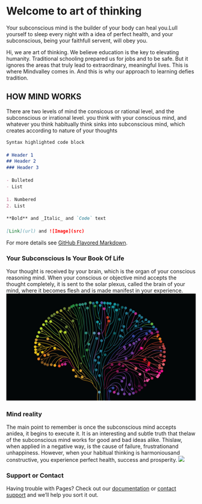 # Welcome to art of thinking

Your subconscious mind is the builder of your body can heal you.Lull yourself to sleep every night with a idea of perfect health, and your subconscious, being your faithfull servent, will obey you.

Hi, we are art of thinking. We believe education is the key to elevating humanity. Traditional schooling prepared us for jobs and to be safe. But it ignores the areas that truly lead to extraordinary, meaningful lives. This is where Mindvalley comes in. And this is why our approach to learning defies tradition.

## HOW MIND WORKS 

There are two levels of mind the consicous or rational level, and the subconscious or irrational level. you think with your conscious mind, and whatever you think habitually think sinks into subconscious mind, which creates according to nature of your thoughts 

```markdown
Syntax highlighted code block

# Header 1    
## Header 2
### Header 3

- Bulleted
- List

1. Numbered
2. List

**Bold** and _Italic_ and `Code` text

[Link](url) and ![Image](src)
```

For more details see [GitHub Flavored Markdown](https://guides.github.com/features/mastering-markdown/).

### Your Subconscious Is Your Book Of Life

Your thought is received by your brain, which is the organ of your conscious reasoning mind. When your conscious or objective mind accepts the thought completely, it is sent to the solar plexus, called the brain of your mind, where it becomes flesh and is made manifest in your experience.
<img src="brain.jpg"/>

### Mind reality
The main point to remember is once the subconscious mind accepts anidea, it begins to execute it. It is an interesting and subtle truth that thelaw of the subconscious mind works for good and bad ideas alike. Thislaw, when applied in a negative way, is the cause of failure, frustrationand unhappiness. However, when your habitual thinking is harmoniousand constructive, you experience perfect health, success and prosperity.
<img src="shutterstock"/>

### Support or Contact

Having trouble with Pages? Check out our [documentation](https://help.github.com/categories/github-pages-basics/) or [contact support](https://github.com/contact) and we’ll help you sort it out.
